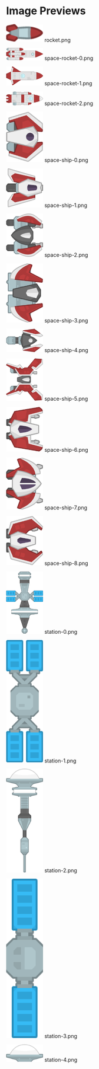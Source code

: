 # Image Previews

<img src="rocket.png" width="100" /> rocket.png<br>

<img src="space-rocket-0.png" width="100" /> space-rocket-0.png<br>

<img src="space-rocket-1.png" width="100" /> space-rocket-1.png<br>

<img src="space-rocket-2.png" width="100" /> space-rocket-2.png<br>

<img src="space-ship-0.png" width="100" /> space-ship-0.png<br>

<img src="space-ship-1.png" width="100" /> space-ship-1.png<br>

<img src="space-ship-2.png" width="100" /> space-ship-2.png<br>

<img src="space-ship-3.png" width="100" /> space-ship-3.png<br>

<img src="space-ship-4.png" width="100" /> space-ship-4.png<br>

<img src="space-ship-5.png" width="100" /> space-ship-5.png<br>

<img src="space-ship-6.png" width="100" /> space-ship-6.png<br>

<img src="space-ship-7.png" width="100" /> space-ship-7.png<br>

<img src="space-ship-8.png" width="100" /> space-ship-8.png<br>

<img src="station-0.png" width="100" /> station-0.png<br>

<img src="station-1.png" width="100" /> station-1.png<br>

<img src="station-2.png" width="100" /> station-2.png<br>

<img src="station-3.png" width="100" /> station-3.png<br>

<img src="station-4.png" width="100" /> station-4.png<br>

